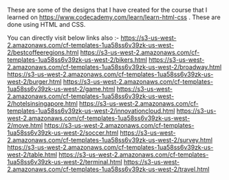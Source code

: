 These are some of the designs that I have created for the course that I learned on https://www.codecademy.com/learn/learn-html-css . These are done using HTML and CSS.

You can directly visit below links also :- 
https://s3-us-west-2.amazonaws.com/cf-templates-1ua58ss6v39zk-us-west-2/bestcoffeeregions.html
https://s3-us-west-2.amazonaws.com/cf-templates-1ua58ss6v39zk-us-west-2/bikers.html
https://s3-us-west-2.amazonaws.com/cf-templates-1ua58ss6v39zk-us-west-2/broadway.html
https://s3-us-west-2.amazonaws.com/cf-templates-1ua58ss6v39zk-us-west-2/burger.html
https://s3-us-west-2.amazonaws.com/cf-templates-1ua58ss6v39zk-us-west-2/game.html
https://s3-us-west-2.amazonaws.com/cf-templates-1ua58ss6v39zk-us-west-2/hotelsinsingapore.html
https://s3-us-west-2.amazonaws.com/cf-templates-1ua58ss6v39zk-us-west-2/innovationcloud.html
https://s3-us-west-2.amazonaws.com/cf-templates-1ua58ss6v39zk-us-west-2/move.html
https://s3-us-west-2.amazonaws.com/cf-templates-1ua58ss6v39zk-us-west-2/soccer.html
https://s3-us-west-2.amazonaws.com/cf-templates-1ua58ss6v39zk-us-west-2/survey.html
https://s3-us-west-2.amazonaws.com/cf-templates-1ua58ss6v39zk-us-west-2/table.html
https://s3-us-west-2.amazonaws.com/cf-templates-1ua58ss6v39zk-us-west-2/terminal.html
https://s3-us-west-2.amazonaws.com/cf-templates-1ua58ss6v39zk-us-west-2/travel.html
